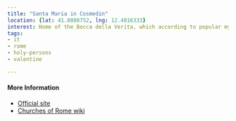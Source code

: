 ```yaml
---
title: "Santa Maria in Cosmedin"
location: {lat: 41.8880752, lng: 12.4816333}
interest: Home of the Bocca della Verita, which according to popular myth will bite off the hand of any liar who sticks his hand into its mouth.  The relics of a martyr, St. Cyrilla, are here.  There is also a dubious relic of St. Valentine.  The church today belongs to the Melkites (who are Catholic, by the way).
tags:
- it
- rome
- holy-persons
- valentine

---
```



#### More Information

* [Official site](https://www.diocesidiroma.it/phpenti/ente/?ID=889)
* [Churches of Rome wiki](https://romanchurches.fandom.com/wiki/Santa_Maria_in_Cosmedin)






